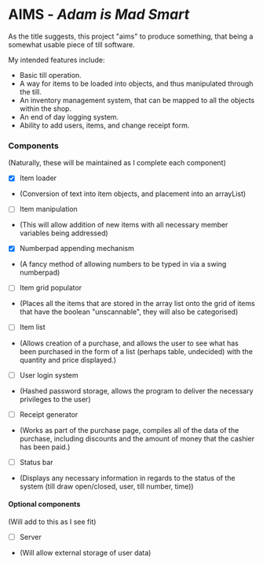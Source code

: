 # AIMS - *Adam is Mad Smart*

As the title suggests, this project "aims" to produce something, that being a somewhat usable piece of till software.

My intended features include:

* Basic till operation.
* A way for items to be loaded into objects, and thus manipulated through the till.
* An inventory management system, that can be mapped to all the objects within the shop.
* An end of day logging system.
* Ability to add users, items, and change receipt form.

### Components
(Naturally, these will be maintained as I complete each component)
- [x] Item loader 
* (Conversion of text into item objects, and placement into an arrayList)
- [ ] Item manipulation 
* (This will allow addition of new items with all necessary member variables being addressed)
- [x] Numberpad appending mechanism
* (A fancy method of allowing numbers to be typed in via a swing numberpad)
- [ ] Item grid populator
* (Places all the items that are stored in the array list onto the grid of items that have the boolean "unscannable", they will also be categorised)
- [ ] Item list
* (Allows creation of a purchase, and allows the user to see what has been purchased in the form of a list (perhaps table, undecided) with the quantity and price displayed.)
- [ ] User login system
* (Hashed password storage, allows the program to deliver the necessary privileges to the user)
- [ ] Receipt generator
* (Works as part of the purchase page, compiles all of the data of the purchase, including discounts and the amount of money that the cashier has been paid.)
- [ ] Status bar 
* (Displays any necessary information in regards to the status of the system (till draw open/closed, user, till number, time))

#### Optional components
(Will add to this as I see fit)
- [ ] Server
* (Will allow external storage of user data)

